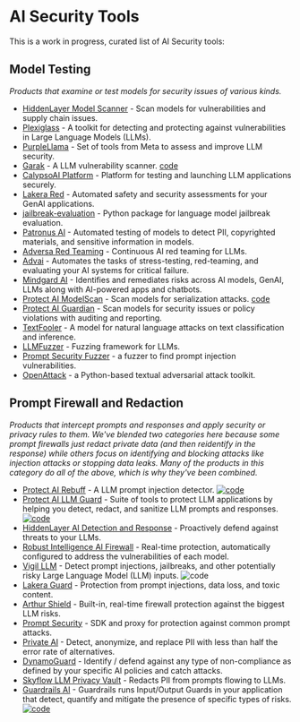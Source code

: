 # AI Security Tools

This is a work in progress, curated list of AI Security tools:

## Model Testing
_Products that examine or test models for security issues of various kinds._

* [HiddenLayer Model Scanner](https://hiddenlayer.com/model-scanner/) - Scan models for vulnerabilities and supply chain issues.
* [Plexiglass](https://github.com/kortex-labs/plexiglass) - A toolkit for detecting and protecting against vulnerabilities in Large Language Models (LLMs). 
* [PurpleLlama](https://github.com/facebookresearch/PurpleLlama) - Set of tools from Meta to assess and improve LLM security. 
* [Garak](https://garak.ai/) - A LLM vulnerability scanner. [code](https://github.com/leondz/garak/)
* [CalypsoAI Platform](https://calypsoai.com/platform/) - Platform for testing and launching LLM applications securely.
* [Lakera Red](https://www.lakera.ai/ai-red-teaming) - Automated safety and security assessments for your GenAI applications.
* [jailbreak-evaluation](https://github.com/controllability/jailbreak-evaluation) - Python package for language model jailbreak evaluation. 
* [Patronus AI](https://www.patronus.ai) - Automated testing of models to detect PII, copyrighted materials, and sensitive information in models.
* [Adversa Red Teaming](https://adversa.ai/ai-red-teaming-llm/) - Continuous AI red teaming for LLMs.
* [Advai](https://www.advai.co.uk) - Automates the tasks of stress-testing, red-teaming, and evaluating your AI systems for critical failure.
* [Mindgard AI](https://mindgard.ai) - Identifies and remediates risks across AI models, GenAI, LLMs along with AI-powered apps and chatbots.
* [Protect AI ModelScan](https://protectai.com/modelscan) - Scan models for serialization attacks. [code](https://github.com/protectai/modelscan)
* [Protect AI Guardian](https://protectai.com/guardian) - Scan models for security issues or policy violations with auditing and reporting.
* [TextFooler](https://github.com/jind11/TextFooler) - A model for natural language attacks on text classification and inference.
* [LLMFuzzer](https://github.com/mnns/LLMFuzzer) - Fuzzing framework for LLMs.
* [Prompt Security Fuzzer](https://www.prompt.security/fuzzer) - a fuzzer to find prompt injection vulnerabilities.
* [OpenAttack](https://github.com/thunlp/OpenAttack) - a Python-based textual adversarial attack toolkit.

## Prompt Firewall and Redaction

_Products that intercept prompts and responses and apply security or privacy rules to them. We've blended two categories here because some prompt firewalls just redact private data (and then reidentify in the response) while others focus on identifying and blocking attacks like injection attacks or stopping data leaks. Many of the products in this category do all of the above, which is why they've been combined._

- [Protect AI Rebuff](https://playground.rebuff.ai) - A LLM prompt injection detector. [![code](https://img.shields.io/github/license/protectai/rebuff)](https://github.com/protectai/rebuff/)
- [Protect AI LLM Guard](https://protectai.com/llm-guard) - Suite of tools to protect LLM applications by helping you detect, redact, and sanitize LLM prompts and responses. [![code](https://img.shields.io/github/license/protectai/llm-guard)](https://github.com/protectai/llm-guard/)
- [HiddenLayer AI Detection and Response](https://hiddenlayer.com/aidr/) - Proactively defend against threats to your LLMs.
- [Robust Intelligence AI Firewall](https://www.robustintelligence.com/platform/ai-firewall-guardrails) - Real-time protection, automatically configured to address the vulnerabilities of each model.
- [Vigil LLM](https://github.com/deadbits/vigil-llm) - Detect prompt injections, jailbreaks, and other potentially risky Large Language Model (LLM) inputs. ![code](https://img.shields.io/github/license/deadbits/vigil-llm)
- [Lakera Guard](https://www.lakera.ai/lakera-guard) - Protection from prompt injections, data loss, and toxic content.
- [Arthur Shield](https://www.arthur.ai/product/shield) - Built-in, real-time firewall protection against the biggest LLM risks.
- [Prompt Security](https://www.prompt.security) - SDK and proxy for protection against common prompt attacks.
- [Private AI](https://www.private-ai.com) - Detect, anonymize, and replace PII with less than half the error rate of alternatives.
- [DynamoGuard](https://dynamo.ai/platform/dynamoguard) - Identify / defend against any type of non-compliance as defined by your specific AI policies and catch attacks.
- [Skyflow LLM Privacy Vault](https://www.skyflow.com/product/llm-privacy-vault) - Redacts PII from prompts flowing to LLMs.
- [Guardrails AI](https://www.guardrailsai.com) - Guardrails runs Input/Output Guards in your application that detect, quantify and mitigate the presence of specific types of risks. [![code](https://img.shields.io/github/license/guardrails-ai/guardrails)](https://github.com/guardrails-ai/guardrails/)
